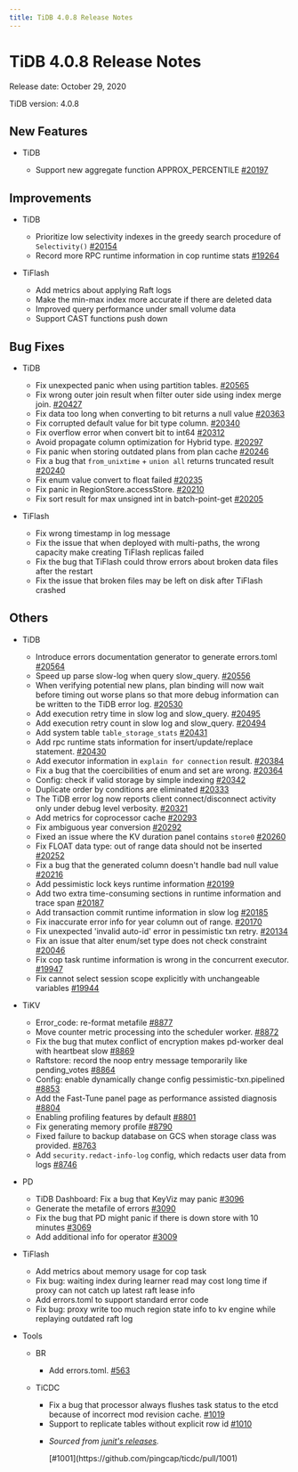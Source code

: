 ```yaml
---
title: TiDB 4.0.8 Release Notes
---
```


# TiDB 4.0.8 Release Notes

Release date: October 29, 2020

TiDB version: 4.0.8

## New Features

+ TiDB

    - Support new aggregate function APPROX_PERCENTILE [#20197](https://github.com/pingcap/tidb/pull/20197)

## Improvements

+ TiDB

    - Prioritize low selectivity indexes in the greedy search procedure of `Selectivity()` [#20154](https://github.com/pingcap/tidb/pull/20154)
    - Record more RPC runtime information in cop runtime stats [#19264](https://github.com/pingcap/tidb/pull/19264)

+ TiFlash

    - Add metrics about applying Raft logs
    - Make the min-max index more accurate if there are deleted data
    - Improved query performance under small volume data
    - Support CAST functions push down

## Bug Fixes

+ TiDB

    - Fix unexpected panic when using partition tables. [#20565](https://github.com/pingcap/tidb/pull/20565)
    - Fix wrong outer join result when filter outer side using index merge join. [#20427](https://github.com/pingcap/tidb/pull/20427)
    - Fix data too long when converting to bit returns a null value [#20363](https://github.com/pingcap/tidb/pull/20363)
    - Fix corrupted default value for bit type column. [#20340](https://github.com/pingcap/tidb/pull/20340)
    - Fix overflow error when convert bit to int64 [#20312](https://github.com/pingcap/tidb/pull/20312)
    - Avoid propagate column optimization for Hybrid type. [#20297](https://github.com/pingcap/tidb/pull/20297)
    - Fix panic when storing outdated plans from plan cache [#20246](https://github.com/pingcap/tidb/pull/20246)
    - Fix a bug that `from_unixtime` + `union all` returns truncated result [#20240](https://github.com/pingcap/tidb/pull/20240)
    - Fix enum value convert to float failed [#20235](https://github.com/pingcap/tidb/pull/20235)
    - Fix panic in RegionStore.accessStore. [#20210](https://github.com/pingcap/tidb/pull/20210)
    - Fix sort result for max unsigned int in batch-point-get [#20205](https://github.com/pingcap/tidb/pull/20205)

+ TiFlash

    - Fix wrong timestamp in log message
    - Fix the issue that when deployed with multi-paths, the wrong capacity make creating TiFlash replicas failed
    - Fix the bug that TiFlash could throw errors about broken data files after the restart
    - Fix the issue that broken files may be left on disk after TiFlash crashed

## Others

+ TiDB

    - Introduce errors documentation generator to generate errors.toml [#20564](https://github.com/pingcap/tidb/pull/20564)
    - Speed up parse slow-log when query slow_query. [#20556](https://github.com/pingcap/tidb/pull/20556)
    - When verifying potential new plans, plan binding will now wait before timing out worse plans so that more debug information can be written to the TiDB error log. [#20530](https://github.com/pingcap/tidb/pull/20530)
    - Add execution retry time in slow log and slow_query. [#20495](https://github.com/pingcap/tidb/pull/20495)
    - Add execution retry count in slow log and slow_query. [#20494](https://github.com/pingcap/tidb/pull/20494)
    - Add system table `table_storage_stats` [#20431](https://github.com/pingcap/tidb/pull/20431)
    - Add rpc runtime stats information for insert/update/replace statement. [#20430](https://github.com/pingcap/tidb/pull/20430)
    - Add executor information in `explain for connection` result. [#20384](https://github.com/pingcap/tidb/pull/20384)
    - Fix a bug that the coercibilities of enum and set are wrong. [#20364](https://github.com/pingcap/tidb/pull/20364)
    - Config: check if valid storage by simple indexing [#20342](https://github.com/pingcap/tidb/pull/20342)
    - Duplicate order by conditions are eliminated [#20333](https://github.com/pingcap/tidb/pull/20333)
    - The TiDB error log now reports client connect/disconnect activity only under debug level verbosity. [#20321](https://github.com/pingcap/tidb/pull/20321)
    - Add metrics for coprocessor cache [#20293](https://github.com/pingcap/tidb/pull/20293)
    - Fix ambiguous year conversion [#20292](https://github.com/pingcap/tidb/pull/20292)
    - Fixed an issue where the KV duration panel contains `store0` [#20260](https://github.com/pingcap/tidb/pull/20260)
    - Fix FLOAT data type: out of range data should not be inserted [#20252](https://github.com/pingcap/tidb/pull/20252)
    - Fix a bug that the generated column doesn't handle bad null value [#20216](https://github.com/pingcap/tidb/pull/20216)
    - Add pessimistic lock keys runtime information [#20199](https://github.com/pingcap/tidb/pull/20199)
    - Add two extra time-consuming sections in runtime information and trace span [#20187](https://github.com/pingcap/tidb/pull/20187)
    - Add transaction commit runtime information in slow log [#20185](https://github.com/pingcap/tidb/pull/20185)
    - Fix inaccurate error info for year column out of range. [#20170](https://github.com/pingcap/tidb/pull/20170)
    - Fix unexpected 'invalid auto-id' error in pessimistic txn retry. [#20134](https://github.com/pingcap/tidb/pull/20134)
    - Fix an issue that alter enum/set type does not check constraint [#20046](https://github.com/pingcap/tidb/pull/20046)
    - Fix cop task runtime information is wrong in the concurrent executor. [#19947](https://github.com/pingcap/tidb/pull/19947)
    - Fix cannot select session scope explicitly with unchangeable variables [#19944](https://github.com/pingcap/tidb/pull/19944)

+ TiKV

    - Error_code: re-format metafile [#8877](https://github.com/tikv/tikv/pull/8877)
    - Move counter metric processing into the scheduler worker. [#8872](https://github.com/tikv/tikv/pull/8872)
    - Fix the bug that mutex conflict of encryption makes pd-worker deal with heartbeat slow [#8869](https://github.com/tikv/tikv/pull/8869)
    - Raftstore: record the noop entry message temporarily like pending_votes [#8864](https://github.com/tikv/tikv/pull/8864)
    - Config: enable dynamically change config pessimistic-txn.pipelined [#8853](https://github.com/tikv/tikv/pull/8853)
    - Add the Fast-Tune panel page as performance assisted diagnosis [#8804](https://github.com/tikv/tikv/pull/8804)
    - Enabling profiling features by default [#8801](https://github.com/tikv/tikv/pull/8801)
    - Fix generating memory profile [#8790](https://github.com/tikv/tikv/pull/8790)
    - Fixed failure to backup database on GCS when storage class was provided. [#8763](https://github.com/tikv/tikv/pull/8763)
    - Add `security.redact-info-log` config, which redacts user data from logs [#8746](https://github.com/tikv/tikv/pull/8746)

+ PD

    - TiDB Dashboard: Fix a bug that KeyViz may panic [#3096](https://github.com/pingcap/pd/pull/3096)
    - Generate the metafile of errors [#3090](https://github.com/pingcap/pd/pull/3090)
    - Fix the bug that PD might panic if there is down store with 10 minutes [#3069](https://github.com/pingcap/pd/pull/3069)
    - Add additional info for operator [#3009](https://github.com/pingcap/pd/pull/3009)

+ TiFlash

    - Add metrics about memory usage for cop task
    - Fix bug: waiting index during learner read may cost long time if proxy can not catch up latest raft lease info
    - Add errors.toml to support standard error code
    - Fix bug: proxy write too much region state info to kv engine while replaying outdated raft log

+ Tools

    - BR

        * Add errors.toml. [#563](https://github.com/pingcap/br/pull/563)

    - TiCDC

        * Fix a bug that processor always flushes task status to the etcd because of incorrect mod revision cache. [#1019](https://github.com/pingcap/ticdc/pull/1019)
        * Support to replicate tables without explicit row id [#1010](https://github.com/pingcap/ticdc/pull/1010)
        * <p><em>Sourced from <a href="https://github.com/junit-team/junit4/releases">junit's releases</a>.</em></p> [#1001](https://github.com/pingcap/ticdc/pull/1001)

